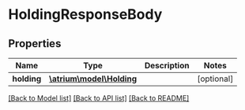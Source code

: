 # HoldingResponseBody

## Properties
Name | Type | Description | Notes
------------ | ------------- | ------------- | -------------
**holding** | [**\atrium\model\Holding**](Holding.md) |  | [optional] 

[[Back to Model list]](../README.md#documentation-for-models) [[Back to API list]](../README.md#documentation-for-api-endpoints) [[Back to README]](../README.md)


